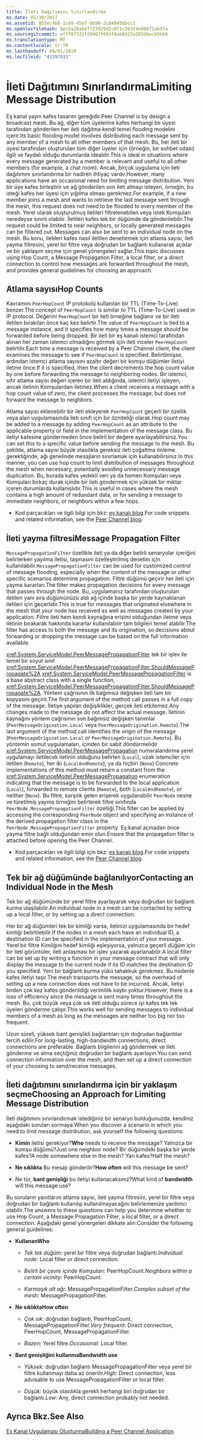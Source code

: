 ```yaml
---
title: İleti Dağıtımını Sınırlandırma
ms.date: 03/30/2017
ms.assetid: 8b5ec4b8-1ce9-45ef-bb90-2c840456bcc1
ms.openlocfilehash: bec5a28abeff23929d2c0f1c363f4e08872a63fa
ms.sourcegitcommit: efff8f331fd9467f093f8ab8d23a203d6ecb5b60
ms.translationtype: MT
ms.contentlocale: tr-TR
ms.lasthandoff: 09/01/2018
ms.locfileid: "43397933"
---
```

# <a name="limiting-message-distribution"></a><span data-ttu-id="ac047-102">İleti Dağıtımını Sınırlandırma</span><span class="sxs-lookup"><span data-stu-id="ac047-102">Limiting Message Distribution</span></span>
<span data-ttu-id="ac047-103">Eş kanal yayın kafes tasarım gereğidir.</span><span class="sxs-lookup"><span data-stu-id="ac047-103">Peer Channel is by design a broadcast mesh.</span></span> <span data-ttu-id="ac047-104">Bu ağ, diğer tüm üyelerine kafes herhangi bir üyesi tarafından gönderilen her ileti dağıtma kendi temel flooding modelini içerir.</span><span class="sxs-lookup"><span data-stu-id="ac047-104">Its basic flooding model involves distributing each message sent by any member of a mesh to all other members of that mesh.</span></span> <span data-ttu-id="ac047-105">Bu, her ileti bir üyesi tarafından oluşturulan tüm diğer üyeler için (örneğin, bir sohbet odası) ilgili ve faydalı olduğu durumlarda idealdir.</span><span class="sxs-lookup"><span data-stu-id="ac047-105">This is ideal in situations where every message generated by a member is relevant and useful to all other members (for example, a chat room).</span></span> <span data-ttu-id="ac047-106">Ancak, birçok uygulama için ileti dağıtımını sınırlandırma bir nadiren ihtiyaç vardır.</span><span class="sxs-lookup"><span data-stu-id="ac047-106">However, many applications have an occasional need for limiting message distribution.</span></span> <span data-ttu-id="ac047-107">Yeni bir üye kafes birleştirir ve ağ gönderilen son ileti almayı isteyen, örneğin, bu isteği kafes her üyesi için yığılma olması gerekmez.</span><span class="sxs-lookup"><span data-stu-id="ac047-107">For example, if a new member joins a mesh and wants to retrieve the last message sent through the mesh, this request does not need to be flooded to every member of the mesh.</span></span> <span data-ttu-id="ac047-108">Yerel olarak oluşturulmuş iletileri filtrelenebilen veya istek Komşuları neredeyse sınırlı olabilir. İletileri kafes tek bir düğümde da gönderilebilir.</span><span class="sxs-lookup"><span data-stu-id="ac047-108">The request could be limited to near neighbors, or locally generated messages can be filtered out. Messages can also be sent to an individual node on the mesh.</span></span> <span data-ttu-id="ac047-109">Bu konu, iletileri kafes nasıl iletilen denetlemek için atlama sayısı, ileti yayma filtresini, yerel bir filtre veya doğrudan bir bağlantı kullanarak açıklar ve bir yaklaşım seçme için genel yönergeleri sağlar.</span><span class="sxs-lookup"><span data-stu-id="ac047-109">This topic discusses using Hop Count, a Message Propagation Filter, a local filter, or a direct connection to control how messages are forwarded throughout the mesh, and provides general guidelines for choosing an approach.</span></span>  
  
## <a name="hop-counts"></a><span data-ttu-id="ac047-110">Atlama sayısı</span><span class="sxs-lookup"><span data-stu-id="ac047-110">Hop Counts</span></span>  
 <span data-ttu-id="ac047-111">Kavramını `PeerHopCount` IP protokolü kullanılan bir TTL (Time-To-Live) benzer.</span><span class="sxs-lookup"><span data-stu-id="ac047-111">The concept of `PeerHopCount` is similar to TTL (Time-To-Live) used in IP protocol.</span></span> <span data-ttu-id="ac047-112">Değerini `PeerHopCount` bir ileti örneğine bağlanır ve bir ileti iletilen bırakılan önce kaç kez belirtir.</span><span class="sxs-lookup"><span data-stu-id="ac047-112">The value of `PeerHopCount` is tied to a message instance, and it specifies how many times a message should be forwarded before being dropped.</span></span> <span data-ttu-id="ac047-113">Bir ileti bir eş kanalı istemci tarafından alınan her zaman istemci olmadığını görmek için ileti inceler `PeerHopCount` belirtilir.</span><span class="sxs-lookup"><span data-stu-id="ac047-113">Each time a message is received by a Peer Channel client, the client examines the message to see if `PeerHopCount` is specified.</span></span> <span data-ttu-id="ac047-114">Belirtilmişse, ardından istemci atlama sayısını azaltır değeri bir komşu düğümler iletiyi iletme önce.</span><span class="sxs-lookup"><span data-stu-id="ac047-114">If it is specified, then the client decrements the hop count value by one before forwarding the message to neighboring nodes.</span></span> <span data-ttu-id="ac047-115">Bir istemci, sıfır atlama sayısı değeri içeren bir ileti aldığında, istemci iletiyi işleyen, ancak iletinin Komşulardan iletmez.</span><span class="sxs-lookup"><span data-stu-id="ac047-115">When a client receives a message with a hop count value of zero, the client processes the message, but does not forward the message to neighbors.</span></span>  
  
 <span data-ttu-id="ac047-116">Atlama sayısı eklenebilir bir ileti ekleyerek `PeerHopCount` geçerli bir özellik veya alan uygulamasında ileti sınıfı için bir özniteliği olarak.</span><span class="sxs-lookup"><span data-stu-id="ac047-116">Hop count may be added to a message by adding `PeerHopCount` as an attribute to the applicable property or field in the implementation of the message class.</span></span> <span data-ttu-id="ac047-117">Bu iletiyi kafesine göndermeden önce belirli bir değere ayarlayabilirsiniz.</span><span class="sxs-lookup"><span data-stu-id="ac047-117">You can set this to a specific value before sending the message to the mesh.</span></span> <span data-ttu-id="ac047-118">Bu şekilde, atlama sayısı büyük olasılıkla gereksiz ileti çoğaltma önleme gerektiğinde, ağı genelinde mesajların sınırlamak için kullanabilirsiniz.</span><span class="sxs-lookup"><span data-stu-id="ac047-118">In this manner, you can use hop count to limit distribution of messages throughout the mesh when necessary, potentially avoiding unnecessary message duplication.</span></span> <span data-ttu-id="ac047-119">Bu, burada kafes yedekli veri ya da hemen Komşuları veya Komşuları birkaç durak içinde bir ileti göndermek için yüksek bir miktar içeren durumlarda kullanışlıdır.</span><span class="sxs-lookup"><span data-stu-id="ac047-119">This is useful in cases where the mesh contains a high amount of redundant data, or for sending a message to immediate neighbors, or neighbors within a few hops.</span></span>  
  
-   <span data-ttu-id="ac047-120">Kod parçacıkları ve ilgili bilgi için bkz: [eş kanalı blog](https://go.microsoft.com/fwlink/?LinkID=114531).</span><span class="sxs-lookup"><span data-stu-id="ac047-120">For code snippets and related information, see the [Peer Channel blog](https://go.microsoft.com/fwlink/?LinkID=114531).</span></span>  
  
## <a name="message-propagation-filter"></a><span data-ttu-id="ac047-121">İleti yayma filtresi</span><span class="sxs-lookup"><span data-stu-id="ac047-121">Message Propagation Filter</span></span>  
 <span data-ttu-id="ac047-122">`MessagePropagationFilter` özellikle ileti ya da diğer belirli senaryolar içeriğini belirlerken yayılma iletisi, taşmasını özelleştirilmiş denetim için kullanılabilir.</span><span class="sxs-lookup"><span data-stu-id="ac047-122">`MessagePropagationFilter` can be used for customized control of message flooding, especially when the content of the message or other specific scenarios determine propagation.</span></span> <span data-ttu-id="ac047-123">Filtre düğümü geçirir her ileti için yayma kararları.</span><span class="sxs-lookup"><span data-stu-id="ac047-123">The filter makes propagation decisions for every message that passes through the node.</span></span> <span data-ttu-id="ac047-124">Bu, uygulamanız tarafından oluşturulan iletileri yanı sıra düğümünüzü aldı ağ içinde başka bir yerde kaynaklanan iletileri için geçerlidir.</span><span class="sxs-lookup"><span data-stu-id="ac047-124">This is true for messages that originated elsewhere in the mesh that your node has received as well as messages created by your application.</span></span> <span data-ttu-id="ac047-125">Filtre ileti hem kendi kaynağına erişimi olduğundan iletme veya iletinin bırakarak hakkında kararlar kullanılabilir tam bilgileri temel alabilir.</span><span class="sxs-lookup"><span data-stu-id="ac047-125">The filter has access to both the message and its origination, so decisions about forwarding or dropping the message can be based on the full information available.</span></span>  
  
 <span data-ttu-id="ac047-126"><xref:System.ServiceModel.PeerMessagePropagationFilter> tek bir işlev ile temel bir soyut sınıf <xref:System.ServiceModel.PeerMessagePropagationFilter.ShouldMessagePropagate%2A>.</span><span class="sxs-lookup"><span data-stu-id="ac047-126"><xref:System.ServiceModel.PeerMessagePropagationFilter> is a base abstract class with a single function, <xref:System.ServiceModel.PeerMessagePropagationFilter.ShouldMessagePropagate%2A>.</span></span> <span data-ttu-id="ac047-127">Yöntem çağrısının ilk bağımsız değişken ileti tam bir kopyasını geçirir.</span><span class="sxs-lookup"><span data-stu-id="ac047-127">The first argument of the method call passes in a full copy of the message.</span></span> <span data-ttu-id="ac047-128">İletiye yapılan değişiklikler, gerçek ileti etkilemez.</span><span class="sxs-lookup"><span data-stu-id="ac047-128">Any changes made to the message do not affect the actual message.</span></span> <span data-ttu-id="ac047-129">İletinin kaynağını yöntem çağrısının son bağımsız değişken tanımlar (`PeerMessageOrigination.Local` veya `PeerMessageOrigination.Remote`).</span><span class="sxs-lookup"><span data-stu-id="ac047-129">The last argument of the method call identifies the origin of the message (`PeerMessageOrigination.Local` or `PeerMessageOrigination.Remote`).</span></span> <span data-ttu-id="ac047-130">Bu yöntemin somut uygulamaları, içinden bir sabit döndürmelidir <xref:System.ServiceModel.PeerMessagePropagation> numaralandırma yerel uygulamayı iletilecek iletinin olduğunu belirten (`Local`), uzak istemciler için iletilen (`Remote`), her iki (`LocalAndRemote`), ya da hiçbiri (`None`).</span><span class="sxs-lookup"><span data-stu-id="ac047-130">Concrete implementations of this method must return a constant from the <xref:System.ServiceModel.PeerMessagePropagation> enumeration indicating that the message is to be forwarded to the local application (`Local`), forwarded to remote clients (`Remote`), both (`LocalAndRemote`), or neither (`None`).</span></span> <span data-ttu-id="ac047-131">Bu filtre, karşılık gelen erişerek uygulanabilir `PeerNode` nesne ve türetilmiş yayma örneğini belirterek filtre sınıfında `PeerNode.MessagePropagationFilter` özelliği.</span><span class="sxs-lookup"><span data-stu-id="ac047-131">This filter can be applied by accessing the corresponding `PeerNode` object and specifying an instance of the derived propagation filter class in the `PeerNode.MessagePropagationFilter` property.</span></span> <span data-ttu-id="ac047-132">Eş kanal açmadan önce yayma filtre bağlı olduğundan emin olun.</span><span class="sxs-lookup"><span data-stu-id="ac047-132">Ensure that the propagation filter is attached before opening the Peer Channel.</span></span>  
  
-   <span data-ttu-id="ac047-133">Kod parçacıkları ve ilgili bilgi için bkz: [eş kanalı blog](https://go.microsoft.com/fwlink/?LinkID=114532).</span><span class="sxs-lookup"><span data-stu-id="ac047-133">For code snippets and related information, see the [Peer Channel blog](https://go.microsoft.com/fwlink/?LinkID=114532).</span></span>  
  
## <a name="contacting-an-individual-node-in-the-mesh"></a><span data-ttu-id="ac047-134">Tek bir ağ düğümünde bağlanılıyor</span><span class="sxs-lookup"><span data-stu-id="ac047-134">Contacting an Individual Node in the Mesh</span></span>  
 <span data-ttu-id="ac047-135">Tek bir ağ düğümünde bir yerel filtre ayarlayarak veya doğrudan bir bağlantı kurma ulaşılabilir.</span><span class="sxs-lookup"><span data-stu-id="ac047-135">An individual node in a mesh can be contacted by setting up a local filter, or by setting up a direct connection.</span></span>  
  
 <span data-ttu-id="ac047-136">Her bir ağ düğümleri tek bir kimliği varsa, iletinizi uygulamasında bir hedef kimliği belirtilebilir.</span><span class="sxs-lookup"><span data-stu-id="ac047-136">If the nodes in a mesh each have an individual ID, a destination ID can be specified in the implementation of your message.</span></span> <span data-ttu-id="ac047-137">Yerel bir filtre Kimliğini hedef kimliği eşleşiyorsa, yalnızca geçerli düğüm için bir ileti görüntüler, ileti anlaşması bir işlev yazarak ayarlanabilir.</span><span class="sxs-lookup"><span data-stu-id="ac047-137">A local filter can be set up by writing a function in your message contract that will only display the message to the current node if its ID matches the destination ID you specified.</span></span> <span data-ttu-id="ac047-138">Yeni bir bağlantı kurma yükü tahakkuk gerekmez. Bu nedenle kafes iletiyi taşır.</span><span class="sxs-lookup"><span data-stu-id="ac047-138">The mesh transports the message, so the overhead of setting up a new connection does not have to be incurred.</span></span> <span data-ttu-id="ac047-139">Ancak, iletiyi birden çok kez kafes gönderildiği verimlilik kaybı yoktur.</span><span class="sxs-lookup"><span data-stu-id="ac047-139">However, there is a loss of efficiency since the message is sent many times throughout the mesh.</span></span> <span data-ttu-id="ac047-140">Bu, çok büyük veya çok sık ileti olduğu sürece iyi kafes tek tek üyeleri gönderme çalışır.</span><span class="sxs-lookup"><span data-stu-id="ac047-140">This works well for sending messages to individual members of a mesh as long as the messages are neither too big nor too frequent.</span></span>  
  
 <span data-ttu-id="ac047-141">Uzun süreli, yüksek bant genişlikli bağlantıları için doğrudan bağlantılar tercih edilir.</span><span class="sxs-lookup"><span data-stu-id="ac047-141">For long-lasting, high-bandwidth connections, direct connections are preferable.</span></span> <span data-ttu-id="ac047-142">Bağlantı bilgilerini ağ göndermek ve ileti gönderme ve alma seçtiğiniz doğrudan bir bağlantı ayarlayın.</span><span class="sxs-lookup"><span data-stu-id="ac047-142">You can send connection information over the mesh, and then set up a direct connection of your choosing to send/receive messages.</span></span>  
  
## <a name="choosing-an-approach-for-limiting-message-distribution"></a><span data-ttu-id="ac047-143">İleti dağıtımını sınırlandırma için bir yaklaşım seçme</span><span class="sxs-lookup"><span data-stu-id="ac047-143">Choosing an Approach for Limiting Message Distribution</span></span>  
 <span data-ttu-id="ac047-144">İleti dağıtımını sınırlandırmak istediğiniz bir senaryo bulduğunuzda, kendiniz aşağıdaki soruları sormaya:</span><span class="sxs-lookup"><span data-stu-id="ac047-144">When you discover a scenario in which you need to limit message distribution, ask yourself the following questions:</span></span>  
  
-   <span data-ttu-id="ac047-145">**Kimin** iletisi gerekiyor?</span><span class="sxs-lookup"><span data-stu-id="ac047-145">**Who** needs to receive the message?</span></span> <span data-ttu-id="ac047-146">Yalnızca bir komşu düğümü?</span><span class="sxs-lookup"><span data-stu-id="ac047-146">Just one neighbor node?</span></span> <span data-ttu-id="ac047-147">Bir düğümdeki başka bir yerde kafes?</span><span class="sxs-lookup"><span data-stu-id="ac047-147">A node somewhere else in the mesh?</span></span> <span data-ttu-id="ac047-148">Yarı kafes?</span><span class="sxs-lookup"><span data-stu-id="ac047-148">Half the mesh?</span></span>  
  
-   <span data-ttu-id="ac047-149">**Ne sıklıkta** Bu mesajı gönderilir?</span><span class="sxs-lookup"><span data-stu-id="ac047-149">**How often** will this message be sent?</span></span>  
  
-   <span data-ttu-id="ac047-150">Ne tür, **bant genişliği** bu iletiyi kullanacaksınız?</span><span class="sxs-lookup"><span data-stu-id="ac047-150">What kind of **bandwidth** will this message use?</span></span>  
  
 <span data-ttu-id="ac047-151">Bu soruların yanıtlarını atlama sayısı, ileti yayma filtresini, yerel bir filtre veya doğrudan bir bağlantı kullanılıp kullanılmayacağını belirlemenize yardımcı olabilir.</span><span class="sxs-lookup"><span data-stu-id="ac047-151">The answers to these questions can help you determine whether to use Hop Count, a Message Propagation Filter, a local filter, or a direct connection.</span></span> <span data-ttu-id="ac047-152">Aşağıdaki genel yönergeleri dikkate alın:</span><span class="sxs-lookup"><span data-stu-id="ac047-152">Consider the following general guidelines:</span></span>  
  
-   <span data-ttu-id="ac047-153">**Kullanan**</span><span class="sxs-lookup"><span data-stu-id="ac047-153">**Who**</span></span>  
  
    -   <span data-ttu-id="ac047-154">*Tek tek düğüm*: yerel bir filtre veya doğrudan bağlantı.</span><span class="sxs-lookup"><span data-stu-id="ac047-154">*Individual node*:  Local filter or direct connection.</span></span>  
  
    -   <span data-ttu-id="ac047-155">*Belirli bir çevre içinde Komşuları*: PeerHopCount.</span><span class="sxs-lookup"><span data-stu-id="ac047-155">*Neighbors within a certain vicinity*:  PeerHopCount.</span></span>  
  
    -   <span data-ttu-id="ac047-156">*Karmaşık alt ağı*: MessagePropagationFilter.</span><span class="sxs-lookup"><span data-stu-id="ac047-156">*Complex subset of the mesh*:  MessagePropagationFilter.</span></span>  
  
-   <span data-ttu-id="ac047-157">**Ne sıklıkta**</span><span class="sxs-lookup"><span data-stu-id="ac047-157">**How often**</span></span>  
  
    -   <span data-ttu-id="ac047-158">*Çok sık*: doğrudan bağlantı, PeerHopCount, MessagePropagationFilter.</span><span class="sxs-lookup"><span data-stu-id="ac047-158">*Very frequent*:  Direct connection, PeerHopCount, MessagePropagationFilter.</span></span>  
  
    -   <span data-ttu-id="ac047-159">*Bazen*: Yerel filtre.</span><span class="sxs-lookup"><span data-stu-id="ac047-159">*Occasional*:  Local filter.</span></span>  
  
-   <span data-ttu-id="ac047-160">**Bant genişliğini kullanma**</span><span class="sxs-lookup"><span data-stu-id="ac047-160">**Bandwidth use**</span></span>  
  
    -   <span data-ttu-id="ac047-161">*Yüksek*: doğrudan bağlantı MessagePropagationFilter veya yerel bir filtre kullanmayı daha az önerilir.</span><span class="sxs-lookup"><span data-stu-id="ac047-161">*High*:  Direct connection, less advisable to use MessagePropagationFilter or local filter.</span></span>  
  
    -   <span data-ttu-id="ac047-162">*Düşük*: büyük olasılıkla gerekli herhangi biri doğrudan bir bağlantı.</span><span class="sxs-lookup"><span data-stu-id="ac047-162">*Low*:  Any, direct connection probably not needed.</span></span>  
  
## <a name="see-also"></a><span data-ttu-id="ac047-163">Ayrıca Bkz.</span><span class="sxs-lookup"><span data-stu-id="ac047-163">See Also</span></span>  
 [<span data-ttu-id="ac047-164">Eş Kanal Uygulaması Oluşturma</span><span class="sxs-lookup"><span data-stu-id="ac047-164">Building a Peer Channel Application</span></span>](../../../../docs/framework/wcf/feature-details/building-a-peer-channel-application.md)
